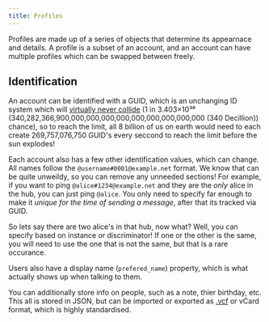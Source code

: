 ```yaml
---
title: Profiles
--- 
```


Profiles are made up of a series of objects that determine its appearnace and details. A profile is a subset of an account, and an account can have multiple profiles which can be swapped between freely. 

## Identification

An account can be identified with a GUID, which is an unchanging ID system which will [virtually never collide](http://guid.one/guid) (1 in 3.403×10³⁸ (340,282,366,900,000,000,000,000,000,000,000,000,000 (340 Decillion)) chance), so to reach the limit, all 8 billion of us on earth would need to each create 269,757,076,750 GUID's every seccond to reach the limit before the sun explodes!


Each account also has a few other identification values, which can change. All names follow the `@username#0001@example.net` format. We know that can be quite unweildy, so you can remove any unneeded sections! For example, if you want to ping `@alice#1234@example.net` and they are the *only* alice in the hub, you can just ping `@alice`. You only need to specify far enough to make it *unique for the time of sending a message*, after that its tracked via GUID. 

So lets say there are two alice's in that hub, now what? Well, you can specify based on instance *or* discriminator! If one or the other is the same, you will need to use the one that is not the same, but that is a rare occurance. 

Users also have a display name (`prefered_name`) property, which is what actually shows up when talking to them. 

You can additionally store info on people, such as a note, thier birthday, etc. This all is stored in JSON, but can be imported or exported as [.vcf](https://en.wikipedia.org/wiki/VCard) or vCard format, which is highly standardised. 

